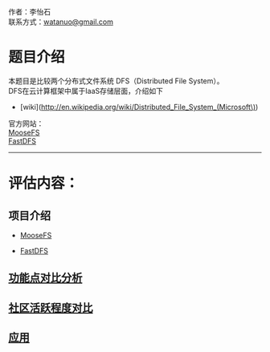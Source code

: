 作者：李怡石  
联系方式：watanuo@gmail.com   

# 题目介绍 #
本题目是比较两个分布式文件系统 DFS（Distributed File System）。  
DFS在云计算框架中属于IaaS存储层面，介绍如下   

- [wiki](http://en.wikipedia.org/wiki/Distributed_File_System_(Microsoft\))
  
官方网站：  
[MooseFS](http://www.moosefs.org)    
[FastDFS](https://code.google.com/p/fastdfs/wiki/Overview)  


----------
# 评估内容： #

## 项目介绍 ##
- [MooseFS](Introduction_MooseFS.md)


- [FastDFS](Introcuction_FastDFS.md)
 
## [功能点对比分析](Comparison.md)   
  


## [社区活跃程度对比](Community.md)   


## [应用](Application.md)  

